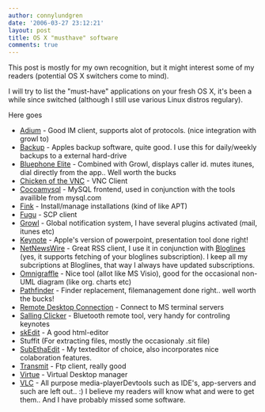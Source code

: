 ```yaml
---
author: connylundgren
date: '2006-03-27 23:12:21'
layout: post
title: OS X "musthave" software
comments: true
---
```


This post is mostly for my own recognition, but it might interest some of my
readers (potential OS X switchers come to mind).

I will try to list the "must-have" applications on your fresh OS X, it's been
a while since switched (although I still use various Linux distros regulary).

Here goes

* [Adium](http://www.adiumx.com) - Good IM client, supports alot of protocols. (nice integration with growl to)
* [Backup](http://www.apple.com/downloads/macosx/apple/backup.html) - Apples backup software, quite good. I use this for daily/weekly backups to a external hard-drive
* [Bluephone Elite](http://www.reelintelligence.com/BluePhoneElite/) - Combined with Growl, displays caller id. mutes itunes, dial directly from the app.. Well worth the bucks
* [Chicken of the VNC](http://sourceforge.net/projects/cotvnc/) - VNC Client
* [Cocoamysql](http://cocoamysql.sourceforge.net/) - MySQL frontend, used in conjunction with the tools availible from mysql.com
* [Fink](http://fink.sourceforge.net/) - Install/manage installations (kind of like APT)
* [Fugu](http://rsug.itd.umich.edu/software/fugu/) - SCP client
* [Growl](http://growl.info/) - Global notification system, I have several plugins activated (mail, itunes etc)
* [Keynote](http://www.apple.com/iwork/keynote/) - Apple's version of powerpoint, presentation tool done right!
* [NetNewsWire](http://ranchero.com/netnewswire/) - Great RSS client, I use it in conjunction with [Bloglines](http://www.bloglines.com) (yes, it supports fetching of your bloglines subscription). I keep all my subcriptions at Bloglines, that way I always have updated subscriptions.
* [Omnigraffle](http://www.omnigroup.com/applications/omnigraffle/) - Nice tool (allot like MS Visio), good for the occasional non-UML diagram (like org. charts etc)
* [Pathfinder](http://www.cocoatech.com/pf4/) - Finder replacement, filemanagement done right.. well worth the bucks!
* [Remote Desktop Connection](http://www.microsoft.com/mac/otherproducts/otherproducts.aspx?pid=remotedesktopclient) - Connect to MS terminal servers
* [Salling Clicker](http://www.salling.com/Clicker/mac/) - Bluetooth remote tool, very handy for controling keynotes
* [skEdit](http://www.skti.org/skEdit.php) - A good html-editor
* Stuffit (For extracting files, mostly the occasionaly .sit file)
* [SubEthaEdit](http://www.codingmonkeys.de/subethaedit/) - My texteditor of choice, also incorporates nice colaboration features.
* [Transmit](http://www.panic.com/transmit/) - Ftp client, really good
* [Virtue](http://tonyarnold.com/) - Virtual Desktop manager
* [VLC](www.videolan.org/vlc/) - All purpose media-playerDevtools such as IDE's, app-servers and such are left out.. :) I believe my readers will know what and were to get them.. And I have probably missed some software.


